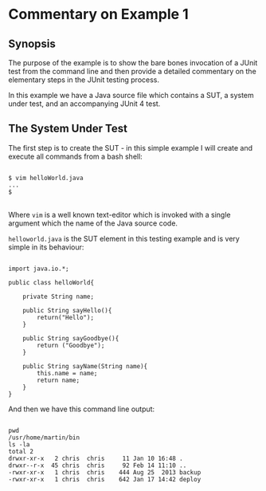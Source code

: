 
<link rel="stylesheet" href="pandoc.css">
<link rel="stylesheet" href="prism.css">
<script src="prism.js"></script>

<style>body { padding: 150px } pre { padding: 0 }</style>


# Commentary on Example 1

## Synopsis
The purpose of the example is to show the bare bones invocation of a JUnit test
from the command line and then provide a detailed commentary on the elementary
steps in the JUnit testing process.


In this example we have a Java source file which contains a SUT, a system
under test, and an accompanying JUnit 4 test.


## The System Under Test
The first step is to create the SUT - in this simple example I will create and
execute all commands from a bash shell:



<pre class="command-line" data-user="martin" data-host="localhost" data-output="2, 4-8"><code class="language-bash">
$ vim helloWorld.java
...
$
</code> </pre>

Where `vim` is a well known text-editor which is invoked with a single argument
which the name of the Java source code.

`helloworld.java` is the SUT element in this testing example and is very simple in
its behaviour:


<pre class="line-numbers"><code class="language-java" >
import java.io.*;

public class helloWorld{

    private String name;

	public String sayHello(){
		return("Hello");
	}

	public String sayGoodbye(){
		return ("Goodbye");
	}

    public String sayName(String name){
        this.name = name;
        return name;
    }
}
</code></pre>

And then we have this command line output:
<pre class="command-line" data-user="martin" data-host="localhost" data-output="2, 4-8"><code class="language-bash">
pwd
/usr/home/martin/bin
ls -la
total 2
drwxr-xr-x   2 chris  chris     11 Jan 10 16:48 .
drwxr--r-x  45 chris  chris     92 Feb 14 11:10 ..
-rwxr-xr-x   1 chris  chris    444 Aug 25  2013 backup
-rwxr-xr-x   1 chris  chris    642 Jan 17 14:42 deploy
</code></pre>


<script src="https://code.jquery.com/jquery-3.2.1.slim.min.js" integrity="sha384-KJ3o2DKtIkvYIK3UENzmM7KCkRr/rE9/Qpg6aAZGJwFDMVNA/GpGFF93hXpG5KkN" crossorigin="anonymous"></script>
<script src="https://cdnjs.cloudflare.com/ajax/libs/popper.js/1.12.9/umd/popper.min.js" integrity="sha384-ApNbgh9B+Y1QKtv3Rn7W3mgPxhU9K/ScQsAP7hUibX39j7fakFPskvXusvfa0b4Q" crossorigin="anonymous"></script>
<script src="https://maxcdn.bootstrapcdn.com/bootstrap/4.0.0/js/bootstrap.min.js" integrity="sha384-JZR6Spejh4U02d8jOt6vLEHfe/JQGiRRSQQxSfFWpi1MquVdAyjUar5+76PVCmYl" crossorigin="anonymous"></script>
